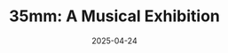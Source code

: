---
title: "35mm: A Musical Exhibition"
slug: 35mm
subheader: ""
subheader: ""
description: "What does it mean to \"capture life\" in a single frame? Are we defined by the moments \"in focus\" or the ones in between? 35mm: A Musical Exhibition challenges audiences to sink their teeth into a musical that doesn't offer answers, only moments, stopped in time. In a thrilling collaboration between music, dance, and design, 35mm features an eclectic selection of songs created alongside a series of photographs; exploring themes of life, love, and loss and asking us a deceptively simple question: What is it all for?"

tickets_link: 
roles:
    

layout: show-info
year: 2025
quarter: spring
week: 5
location: Logan Theater West
season: 2024-2025 Shows
date: 2025-04-24
 

---